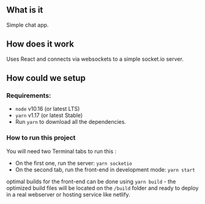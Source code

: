 ## What is it

Simple chat app.

## How does it work

Uses React and connects via websockets to a simple socket.io server.

## How could we setup

### Requirements:

- `node` v10.16 (or latest LTS)
- `yarn` v1.17 (or latest Stable)
- Run `yarn` to download all the dependencies.

### How to run this project

You will need two Terminal tabs to run this :

- On the first one, run the server: `yarn socketio`
- On the second tab, run the front-end in development mode: `yarn start`

optimal builds for the front-end can be done using `yarn build` - the optimized build files will be located on the `/build` folder and ready to deploy in a real webserver or hosting service like netlify.
